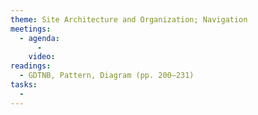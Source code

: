 ```yaml
---
theme: Site Architecture and Organization; Navigation
meetings:
  - agenda:
      -
    video:
readings:
  - GDTNB, Pattern, Diagram (pp. 200–231)
tasks:
  -
---
```

